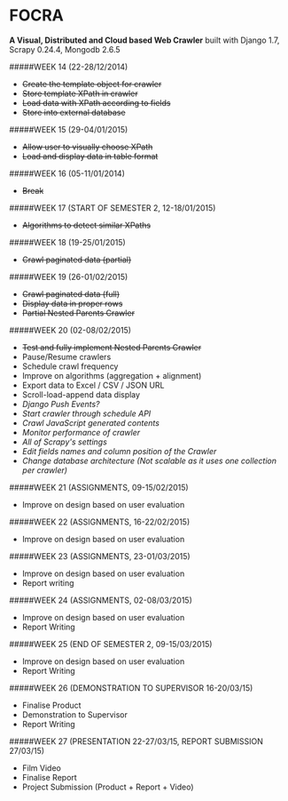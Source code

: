 FOCRA
=====
**A Visual, Distributed and Cloud based Web Crawler** 
built with Django 1.7, Scrapy 0.24.4, Mongodb 2.6.5

#####WEEK 14 (22-28/12/2014)
- ~~Create the template object for crawler~~
- ~~Store template XPath in crawler~~
- ~~Load data with XPath according to fields~~
- ~~Store into external database~~

#####WEEK 15 (29-04/01/2015)
- ~~Allow user to visually choose XPath~~
- ~~Load and display data in table format~~

#####WEEK 16 (05-11/01/2014)
- ~~Break~~

#####WEEK 17 (START OF SEMESTER 2, 12-18/01/2015)
- ~~Algorithms to detect similar XPaths~~

#####WEEK 18 (19-25/01/2015)
- ~~Crawl paginated data (partial)~~

#####WEEK 19 (26-01/02/2015)
- ~~Crawl paginated data (full)~~
- ~~Display data in proper rows~~
- ~~Partial Nested Parents Crawler~~

#####WEEK 20 (02-08/02/2015)
- ~~Test and fully implement Nested Parents Crawler~~
- Pause/Resume crawlers
- Schedule crawl frequency
- Improve on algorithms (aggregation + alignment)
- Export data to Excel / CSV / JSON URL
- Scroll-load-append data display
- *Django Push Events?*
- *Start crawler through schedule API*
- *Crawl JavaScript generated contents*
- *Monitor performance of crawler*
- *All of Scrapy's settings*
- *Edit fields names and column position of the Crawler*
- *Change database architecture (Not scalable as it uses one collection per crawler)*

#####WEEK 21 (ASSIGNMENTS, 09-15/02/2015)
- Improve on design based on user evaluation

#####WEEK 22 (ASSIGNMENTS, 16-22/02/2015)
- Improve on design based on user evaluation

#####WEEK 23 (ASSIGNMENTS, 23-01/03/2015)
- Improve on design based on user evaluation
- Report writing

#####WEEK 24 (ASSIGNMENTS, 02-08/03/2015)
- Improve on design based on user evaluation
- Report Writing

#####WEEK 25 (END OF SEMESTER 2, 09-15/03/2015)
- Improve on design based on user evaluation
- Report Writing

#####WEEK 26 (DEMONSTRATION TO SUPERVISOR 16-20/03/15)
- Finalise Product
- Demonstration to Supervisor
- Report Writing

#####WEEK 27 (PRESENTATION 22-27/03/15, REPORT SUBMISSION 27/03/15)
- Film Video
- Finalise Report
- Project Submission (Product + Report + Video)
